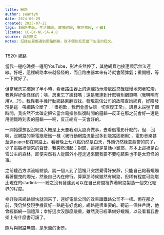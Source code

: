 ```yaml
---
title: 網路
author: seantyh
date: 2024-06-29
created: 2025-07-22
tags: [網路中斷, 生活體驗, 故障經驗, 數位依賴, 小鎮]
license: CC-BY-NC-SA-4.0
source: 自創原文
notes: 記錄在異鄉遇到網路斷線，從不便到反思當下生活的短文。
---
```

T520: 網路

當我一邊吃晚餐一邊配YouTube，影片突然停了，其他網頁也接連顯示無法連線。好吧，這裡網路本來就怪怪的，而且路由器本來有時就會鬧脾氣；重開機，等一下就好了。

但當我洗完碗過了半小時，看著路由器上的連線指示燈依然悠哉緩慢地閃著紅燈，我覺得好像怪怪的：咦，房東忘了繳錢嗎；還是我連到什麼特別網頁嗎（我明明有用V....?!）。我靠著手機行動網路東翻西找，發現電信公司的故障查詢網頁，好險發現是這一帶網路全斷了：「很抱歉，我們會盡快讓一切恢復正常」。訊息末端壓了個時間，我突然不太確定把它當台電搶修恢復時間的邏輯—反正在那之前會好—還是用德鐵時刻表的邏輯——啊，反正總有一天會好的。

一開始還想說沒網路大概是上天要我別太認真做事，去看個電影什麼的。但....沒啊，沒網路的筆電跟廢鐵一樣（我行動網路流量沒多到能當固網用），電影音樂甚至連paper都在網路上。看著晚上七八點仍然是白天，外頭仍然綠意蓊鬱的院子，少了電腦裡傳來的聲音，我突然想起：對耶，這裡是童話小鎮耶，基本上這裡是白雪公主的森林，即便突然有人從窗外小徑走過來問我要不要吃蘋果也不是太奇怪的事。

之前聽西方漂流經驗談，說一個人到了這裡只突然覺得好安靜，只能自己點著蠟燭看著擺曳的燭光，然後自己內在修行。算算那時候雖然有網路，但稀有程度可能堪比現在的starlink——總之沒有發達到可以在自己房間裡靠著網路製造一個文化結界的程度。

幸好後來網路很快就回來了，還好電信公司的效率跟鐵路公司不一樣。但在那之前，我仍然發現手機買好一點是有好處的，網路是很重要的。聽前一個住戶說，他曾經斷網一個禮拜；幸好這次沒那麼嚴重，雖然我已經準備好蠟燭，以及看看我書架上有什麼書可讀了。

照片與網路無關，是米蘭的街景。